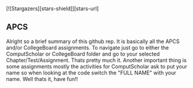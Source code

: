 [![Stargazers][stars-shield]][stars-url]

## APCS 
Alright so a brief summary of this github rep. It is basically all the APCS and/or CollegeBoard assignments. To navigate just go to either the ComputScholar or CollegeBoard folder and go to your selected Chapter/Test/Assignment. Thats pretty much it. Another important thing is some assignments mostly the activities for ComputScholar ask to put your name so when looking at the code switch the "FULL NAME" with your name. Well thats it, have fun!! 
